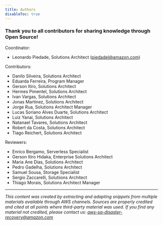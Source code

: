 ```yaml
---
title: Authors
disableToc: true
---
```


### Thank you to all contributors <i class="fas fa-heart"></i> for sharing knowledge through Open Source!

<!---
note: change the url to match the new repo... using old repo as an example placeholder

<br><br>
Acesse: [Contributors page](https://github.com/aws-samples/disaster-recovery-workshop/graphs/contributors) para ver a lista de autores desse conteúdo!
--->

Coordinator: 
- Leonardo Piedade, Solutions Architect (piedadel@amazon.com)

Contributors:
- Danilo Silveira, Solutions Architect
- Eduarda Ferreira, Program Manager
- Gerson Itiro, Solutions Architect
- Hermes Pimentel, Solutions Architect
- Ivan Vargas, Solutions Architect
- Jonas Martinez, Solutions Architect
- Jorge Rua, Solutions Architect Manager
- Lucas Soriano Alves Duarte, Solutions Architect
- Luiz Yanai, Solutions Architect
- Natanael Tavares, Solutions Architect
- Robert da Costa, Solutions Architect
- Tiago Reichert, Solutions Architect

Reviewers:
- Enrico Bergamo, Serverless Specialist
- Gerson Itiro Hidaka, Enterprise Solutions Architect
- Maria Ane Dias, Solutions Architect
- Pedro Gadelha, Solutions Architect
- Samuel Sousa, Storage Specialist
- Sergio Zaccarelli, Solutiions Architect
- Thiago Morais, Solutions Architect Manager

---

*This content was created by extracting and adapting snippets from multiple materials available through AWS channels. Sources are properly credited and cited at all points where third-party material was used. If you find any material not credited, please contact us: aws-sa-disaster-recovery@amazon.com*
